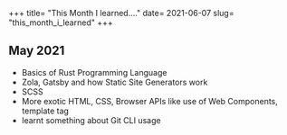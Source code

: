 +++
title= "This Month I learned...."
date= 2021-06-07
slug= "this_month_i_learned"
+++

## May 2021

- Basics of Rust Programming Language
- Zola, Gatsby and how Static Site Generators work
- SCSS
- More exotic HTML, CSS, Browser APIs like use of Web Components, template tag
- learnt something about Git CLI usage